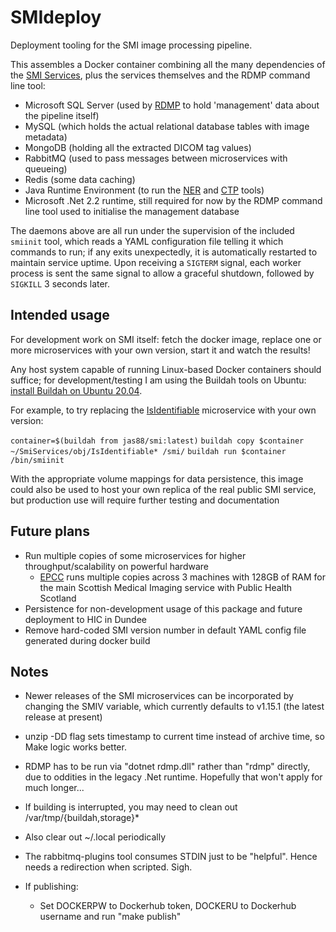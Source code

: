 # SMIdeploy

Deployment tooling for the SMI image processing pipeline.

This assembles a Docker container combining all the many dependencies of the [SMI Services](https://github.com/SMI/SmiServices), plus the services themselves and the RDMP command line tool:

- Microsoft SQL Server (used by [RDMP](https://github.com/HicServices/RDMP) to hold 'management' data about the pipeline itself)
- MySQL (which holds the actual relational database tables with image metadata)
- MongoDB (holding all the extracted DICOM tag values)
- RabbitMQ (used to pass messages between microservices with queueing)
- Redis (some data caching)
- Java Runtime Environment (to run the [NER](https://nlp.stanford.edu/software/CRF-NER.shtml) and [CTP](http://mircwiki.rsna.org/index.php?title=MIRC_CTP) tools)
- Microsoft .Net 2.2 runtime, still required for now by the RDMP command line tool used to initialise the management database

The daemons above are all run under the supervision of the included `smiinit` tool, which reads a YAML configuration file telling it which commands to run; if any exits unexpectedly, it is automatically restarted to maintain service uptime. Upon receiving a `SIGTERM` signal, each worker process is sent the same signal to allow a graceful shutdown, followed by `SIGKILL` 3 seconds later.

## Intended usage

For development work on SMI itself: fetch the docker image, replace one or more microservices with your own version, start it and watch the results!

Any host system capable of running Linux-based Docker containers should suffice; for development/testing I am using the Buildah tools on Ubuntu: [install Buildah on Ubuntu 20.04](https://gist.github.com/sebastianwebber/2c1e9c7df97e05479f22a0d13c00aeca).

For example, to try replacing the [IsIdentifiable](https://github.com/SMI/SmiServices/tree/master/src/microservices/Microservices.IsIdentifiable) microservice with your own version:

`container=$(buildah from jas88/smi:latest)`
`buildah copy $container ~/SmiServices/obj/IsIdentifiable* /smi/`
`buildah run $container /bin/smiinit`

With the appropriate volume mappings for data persistence, this image could also be used to host your own replica of the real public SMI service, but production use will require further testing and documentation

## Future plans

- Run multiple copies of some microservices for higher throughput/scalability on powerful hardware
  - [EPCC](https://www.epcc.ed.ac.uk/) runs multiple copies across 3 machines with 128GB of RAM for the main Scottish Medical Imaging service with Public Health Scotland
- Persistence for non-development usage of this package and future deployment to HIC in Dundee
- Remove hard-coded SMI version number in default YAML config file generated during docker build

## Notes

- Newer releases of the SMI microservices can be incorporated by changing the SMIV variable, which currently defaults to v1.15.1 (the latest release at present)
- unzip -DD flag sets timestamp to current time instead of archive time, so Make logic works better.
- RDMP has to be run via "dotnet rdmp.dll" rather than "rdmp" directly, due to oddities in the legacy .Net runtime. Hopefully that won't apply for much longer...
- If building is interrupted, you may need to clean out /var/tmp/{buildah,storage}*
- Also clear out ~/.local periodically
- The rabbitmq-plugins tool consumes STDIN just to be "helpful". Hence needs a redirection when scripted. Sigh.

- If publishing:
  - Set DOCKERPW to Dockerhub token, DOCKERU to Dockerhub username and run "make publish"